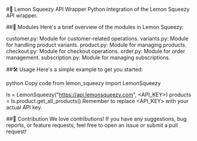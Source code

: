 #🍋 Lemon Squeezy API Wrapper
Python Integration of the Lemon Squeezy API wrapper.

##🧩 Modules
Here's a brief overview of the modules in Lemon Squeezy:

customer.py: Module for customer-related operations.
variants.py: Module for handling product variants.
product.py: Module for managing products.
checkout.py: Module for checkout operations.
order.py: Module for order management.
subscription.py: Module for managing subscriptions.

##🛠 Usage
Here's a simple example to get you started:

python
Copy code
from lemon_squeezy import LemonSqueezy

ls = LemonSqueezy("https://api.lemonsqueezy.com", <API_KEY>)
products = ls.product.get_all_products()
Remember to replace <API_KEY> with your actual API key.

##👥 Contribution
We love contributions! If you have any suggestions, bug reports, or feature requests, feel free to open an issue or submit a pull request!
